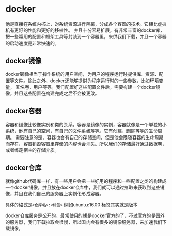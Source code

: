 # docker
  他是直接在系统内核上，对系统资源进行隔离，分成各个容器的技术。它相比虚拟机有更好的性能和更好的移植性。
  并且十分容易扩展，有非常丰富的docker库，把一些常用的配置和框架工具等封装到一个容器里，来供我们下载，并且一个容器的启动速度是非常快速的。
## docker镜像
  docker镜像相当于操作系统的用户空间，为用户的程序运行时提供库、资源、配置等文件。除此之外，docker还能够提供为程序运行时的一些参数，比如环境变量，
  匿名卷，用户等等。我们配置好这些配置文件后，需要构建一个docker镜像，并且这些配置在构建完成之后不会被更改。
## docker容器
  容器和镜像比较像实例和类的关系，容器是镜像的实例，容器就像是一个单独的小系统，他有自己的空间，有自己的文件系统等等。它有创建，删除等等的生命周期。
  需要注意的是，容器也会有自己的存储空间，但是他会跟随容器的生命周期而存在，容器销毁容器里存储的内容也会消失。所以我们的存储最好通过数据卷，或者绑定宿主的存储介质。

## docker仓库
  就像github代码库一样，有一些用户会把一些好用的程序和一些配置之类的构建成一个docker镜像，并且放在docker仓库中，我们就可以通过拉取来获取到这些镜像，并且在我们自己的服务器上实例化形成容器。
  
  具体的格式是`<仓库名>:<标签>` 例如ubuntu:16.00 标签其实就是版本
  
  docker仓库服务是公开的，最常使用的就是docker官方的了，不过官方的是国外的服务器，我们下载拉取会很慢，所以国内会有很多的镜像服务器，来加速我们下载镜像。
